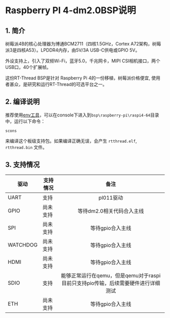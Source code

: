 # Raspberry PI 4-dm2.0BSP说明

## 1. 简介

树莓派4B的核心处理器为博通BCM2711（四核1.5GHz，Cortex A72架构，树莓派3是四核A53）。LPDDR4内存，由5V/3A USB-C供电或GPIO 5V。

外设支持上，引入了双频Wi-Fi，蓝牙5.0，千兆网卡，MIPI CSI相机接口，两个USB口，40个扩展帧。

这份RT-Thread BSP是针对 Raspberry Pi 4的一份移植，树莓派价格便宜, 使用者甚众，是研究和运行RT-Thread的可选平台之一。


## 2. 编译说明

推荐使用[env工具](https://www.rt-thread.org/download.html#download-rt-thread-env-tool)，可以在console下进入到`bsp\raspberry-pi\raspi4-64`目录中，运行以下命令：

```
scons
```

来编译这个板级支持包。如果编译正确无误，会产生 `rtthread.elf`, `rtthread.bin` 文件。

## 3. 支持情况

| 驱动 | 支持情况  |  备注  |
| ------ | ----  | :------:  |
| UART | 支持 | pl011驱动 |
| GPIO | 尚未支持 | 等待dm2.0相关代码合入主线 |
| SPI | 尚未支持 | 等待gpio合入主线 |
| WATCHDOG | 尚未支持 | 等待gpio合入主线 |
| HDMI | 尚未支持 | 等待gpio合入主线 |
| SDIO | 支持 | 能够正常运行在qemu，但是qemu对于raspi目前只支持pio传输，后续需要硬件进行详细测试 |
| ETH | 尚未支持 | 等待gpio合入主线 |

